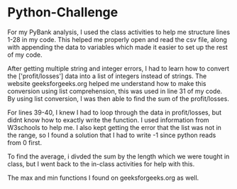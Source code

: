 # Python-Challenge

For my PyBank analysis, I used the class activities to help me structure lines 1-28 in my code. This helped me properly open and read the csv file, along with appending the data to variables which made it easier to set up the rest of my code.

After getting multiple string and integer errors, I had to learn how to convert the ['profit/losses'] data into a list of integers instead of strings. The website geeksforgeeks.org helped me understand how to make this conversion using list comprehension, this was used in line 31 of my code. By using list conversion, I was then able to find the sum of the profit/losses.

For lines 39-40, I knew I had to loop through the data in profit/losses, but didnt know how to exactly write the function. I used information from W3schools to help me. I also kept getting the error that the list was not in the range, so I found a solution that I had to write -1 since python reads from 0 first.

To find the average, i divded the sum by the length which we were tought in class, but I went back to the in-class activities for help with this.

The max and min functions I found on geeksforgeeks.org as well. 
